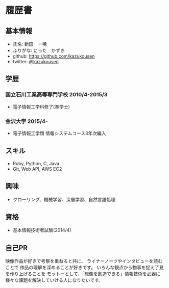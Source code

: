 履歴書
===

## 基本情報

* 氏名: 新田　一稀
* ふりがな: にった　かずき
*    github: https://github.com/kazukousen
*    twitter: [@kazukousen](https://twitter.com/kazukousen)

## 学歴
### 国立石川工業高等専門学校 2010/4-2015/3
- 電子情報工学科修了(準学士)

### 金沢大学 2015/4-
- 電子情報工学類 情報システムコース3年次編入

## スキル
- Ruby, Python, C, Java
- Git, Web API, AWS EC2

## 興味
- クローリング、機械学習、深層学習、自然言語処理

## 資格
- 基本情報技術者試験(2014/4)

## 自己PR
映像作品が好きで考察を重ねると共に、
ライナーノーツやインタビューを読むことで
作品の理解を深めることが好きです。
いろんな観点から物事を捉え了見を作り上げることを
モットーとして、「想像を創造できる」情報技術を武器に
様々な課題を解決していける人になりたいです。
